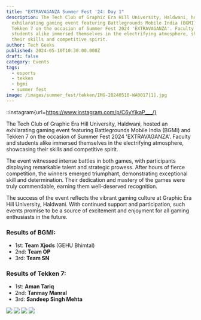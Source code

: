 ```yaml
---
title: "EXTRAVAGANZA Summer Fest '24: Day 1"
description: The Tech Club of Graphic Era Hill University, Haldwani, hosted an
  exhilarating gaming event featuring Battlegrounds Mobile India (BGMI) and
  Tekken 7 on the occasion of Summer Fest 2024 'EXTRAVAGANZA'. Faculty and
  students alike immersed themselves in the electrifying atmosphere, showcasing
  their skills and competitive spirit.
author: Tech Geeks
published: 2024-05-10T10:30:00.000Z
draft: false
category: Events
tags:
  - esports
  - tekken
  - bgmi
  - summer fest
image: /images/summer_fest/tekken/IMG-20240510-WA0017[1].jpg
---
```


::instagram{url=https://www.instagram.com/p/C6yYjkaP___/}

The Tech Club of Graphic Era Hill University, Haldwani, hosted an exhilarating
gaming event featuring Battlegrounds Mobile India (BGMI) and Tekken 7 on the
occasion of Summer Fest 2024 'EXTRAVAGANZA'. Faculty and students alike immersed
themselves in the electrifying atmosphere, showcasing their skills and
competitive spirit.

The event witnessed intense battles in both games, with participants displaying
remarkable talent and strategic prowess. After hours of fierce competition, the
winners emerged triumphant, demonstrating exceptional skill and determination.
Their dedication and mastery of the games were truly commendable, earning them
well-deserved recognition.

The success of the event reflects the vibrant gaming culture at Graphic Era Hill
University, Haldwani. With continued support and participation, such events
promise to be a source of excitement and enjoyment for all gaming enthusiasts in
the future.

### Results of BGMI:

- 1st: **Team Xjods** (GEHU Bhimtal)
- 2nd: **Team OP**
- 3rd: **Team SN**

### Results of Tekken 7:

- 1st: **Aman Tariq**
- 2nd: **Tanmay Manral**
- 3rd: **Sandeep Singh Mehta**

![](/images/summer_fest/tekken/IMG-20240510-WA0015%5B1%5D.jpg)
![](/images/summer_fest/tekken/IMG-20240510-WA0016%5B1%5D.jpg)
![](/images/summer_fest/tekken/IMG-20240510-WA0018%5B1%5D.jpg)
![](/images/summer_fest/tekken/IMG-20240510-WA0020%5B1%5D.jpg)
